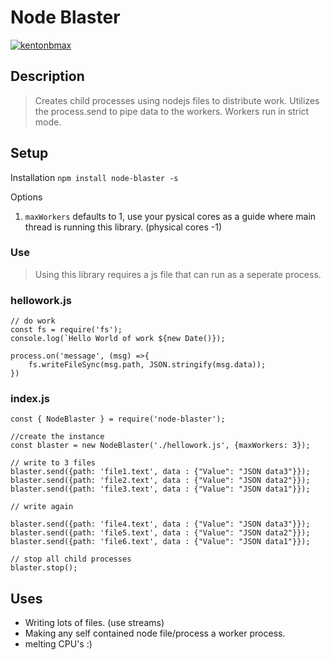 # Node Blaster

[![kentonbmax](https://circleci.com/gh/kentonbmax/node-blaster.svg?style=svg)](https://circleci.com/gh/circleci/circleci-docs)

## Description
> Creates child processes using nodejs files to distribute work. Utilizes the process.send to pipe data to the workers. 
> Workers run in strict mode. 

## Setup 

Installation
`npm install node-blaster -s`

Options
1. `maxWorkers` defaults to 1, use your pysical cores as a guide where main thread is running this library. (physical cores -1)

### Use
> Using this library requires a js file that can run as a seperate process. 

### hellowork.js

```
// do work
const fs = require('fs');
console.log(`Hello World of work ${new Date()});

process.on('message', (msg) =>{
    fs.writeFileSync(msg.path, JSON.stringify(msg.data));
})
```

### index.js
```
const { NodeBlaster } = require('node-blaster');

//create the instance
const blaster = new NodeBlaster('./hellowork.js', {maxWorkers: 3});

// write to 3 files
blaster.send({path: 'file1.text', data : {"Value": "JSON data3"}});
blaster.send({path: 'file2.text', data : {"Value": "JSON data2"}});
blaster.send({path: 'file3.text', data : {"Value": "JSON data1"}});

// write again

blaster.send({path: 'file4.text', data : {"Value": "JSON data3"}});
blaster.send({path: 'file5.text', data : {"Value": "JSON data2"}});
blaster.send({path: 'file6.text', data : {"Value": "JSON data1"}});

// stop all child processes
blaster.stop();
```

## Uses
* Writing lots of files. (use streams)
* Making any self contained node file/process a worker process. 
* melting CPU's :)


